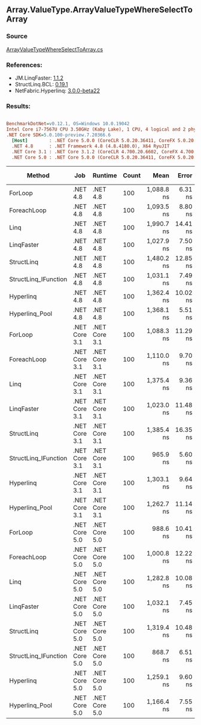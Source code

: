 ﻿## Array.ValueType.ArrayValueTypeWhereSelectToArray

### Source
[ArrayValueTypeWhereSelectToArray.cs](../LinqBenchmarks/Array/ValueType/ArrayValueTypeWhereSelectToArray.cs)

### References:
- JM.LinqFaster: [1.1.2](https://www.nuget.org/packages/JM.LinqFaster/1.1.2)
- StructLinq.BCL: [0.19.1](https://www.nuget.org/packages/StructLinq.BCL/0.19.1)
- NetFabric.Hyperlinq: [3.0.0-beta22](https://www.nuget.org/packages/NetFabric.Hyperlinq/3.0.0-beta22)

### Results:
``` ini

BenchmarkDotNet=v0.12.1, OS=Windows 10.0.19042
Intel Core i7-7567U CPU 3.50GHz (Kaby Lake), 1 CPU, 4 logical and 2 physical cores
.NET Core SDK=5.0.100-preview.7.20366.6
  [Host]        : .NET Core 5.0.0 (CoreCLR 5.0.20.36411, CoreFX 5.0.20.36411), X64 RyuJIT
  .NET 4.8      : .NET Framework 4.8 (4.8.4180.0), X64 RyuJIT
  .NET Core 3.1 : .NET Core 3.1.2 (CoreCLR 4.700.20.6602, CoreFX 4.700.20.6702), X64 RyuJIT
  .NET Core 5.0 : .NET Core 5.0.0 (CoreCLR 5.0.20.36411, CoreFX 5.0.20.36411), X64 RyuJIT


```
|               Method |           Job |       Runtime | Count |       Mean |    Error |   StdDev | Ratio | RatioSD |  Gen 0 | Gen 1 | Gen 2 | Allocated | Code Size | CacheMisses/Op | BranchMispredictions/Op |
|--------------------- |-------------- |-------------- |------ |-----------:|---------:|---------:|------:|--------:|-------:|------:|------:|----------:|----------:|---------------:|------------------------:|
|              ForLoop |      .NET 4.8 |      .NET 4.8 |   100 | 1,088.8 ns |  6.31 ns |  5.60 ns |  1.00 |    0.00 | 3.4122 |     - |     - |    7166 B |     606 B |              4 |                       1 |
|          ForeachLoop |      .NET 4.8 |      .NET 4.8 |   100 | 1,093.5 ns |  8.80 ns |  8.23 ns |  1.00 |    0.01 | 3.4122 |     - |     - |    7166 B |     611 B |              4 |                       1 |
|                 Linq |      .NET 4.8 |      .NET 4.8 |   100 | 1,990.7 ns | 14.41 ns | 12.78 ns |  1.83 |    0.02 | 3.4828 |     - |     - |    7310 B |    1552 B |              7 |                       3 |
|           LinqFaster |      .NET 4.8 |      .NET 4.8 |   100 | 1,027.9 ns |  7.50 ns |  7.01 ns |  0.94 |    0.01 | 2.8896 |     - |     - |    6067 B |     973 B |              4 |                       1 |
|           StructLinq |      .NET 4.8 |      .NET 4.8 |   100 | 1,480.2 ns | 12.85 ns | 11.39 ns |  1.36 |    0.01 | 0.9880 |     - |     - |    2078 B |    2282 B |              5 |                       2 |
| StructLinq_IFunction |      .NET 4.8 |      .NET 4.8 |   100 | 1,031.1 ns |  7.49 ns |  7.01 ns |  0.95 |    0.01 | 0.9899 |     - |     - |    2078 B |    1908 B |              4 |                       2 |
|            Hyperlinq |      .NET 4.8 |      .NET 4.8 |   100 | 1,362.4 ns | 10.02 ns |  8.88 ns |  1.25 |    0.01 | 0.9670 |     - |     - |    2030 B |    1170 B |              6 |                       2 |
|       Hyperlinq_Pool |      .NET 4.8 |      .NET 4.8 |   100 | 1,368.1 ns |  5.51 ns |  5.15 ns |  1.26 |    0.01 | 0.0267 |     - |     - |      56 B |    1972 B |              1 |                       2 |
|              ForLoop | .NET Core 3.1 | .NET Core 3.1 |   100 | 1,088.3 ns | 11.29 ns |  9.43 ns |  1.00 |    0.01 | 3.4103 |     - |     - |    7136 B |     700 B |              4 |                       1 |
|          ForeachLoop | .NET Core 3.1 | .NET Core 3.1 |   100 | 1,110.0 ns |  9.70 ns |  8.60 ns |  1.02 |    0.01 | 3.4103 |     - |     - |    7136 B |     705 B |              5 |                       1 |
|                 Linq | .NET Core 3.1 | .NET Core 3.1 |   100 | 1,375.4 ns |  9.36 ns |  8.76 ns |  1.26 |    0.01 | 2.4319 |     - |     - |    5088 B |    1672 B |              6 |                       3 |
|           LinqFaster | .NET Core 3.1 | .NET Core 3.1 |   100 | 1,023.0 ns | 11.48 ns | 10.74 ns |  0.94 |    0.01 | 2.8896 |     - |     - |    6048 B |     859 B |              5 |                       1 |
|           StructLinq | .NET Core 3.1 | .NET Core 3.1 |   100 | 1,385.4 ns | 16.35 ns | 15.30 ns |  1.27 |    0.02 | 0.9899 |     - |     - |    2072 B |    1902 B |              4 |                       1 |
| StructLinq_IFunction | .NET Core 3.1 | .NET Core 3.1 |   100 |   965.9 ns |  5.60 ns |  5.24 ns |  0.89 |    0.01 | 0.9899 |     - |     - |    2072 B |    1606 B |              3 |                       2 |
|            Hyperlinq | .NET Core 3.1 | .NET Core 3.1 |   100 | 1,303.1 ns |  9.64 ns |  9.01 ns |  1.20 |    0.01 | 0.9670 |     - |     - |    2024 B |     899 B |              6 |                       2 |
|       Hyperlinq_Pool | .NET Core 3.1 | .NET Core 3.1 |   100 | 1,262.7 ns | 11.14 ns | 10.42 ns |  1.16 |    0.01 | 0.0267 |     - |     - |      56 B |    1376 B |              1 |                       2 |
|              ForLoop | .NET Core 5.0 | .NET Core 5.0 |   100 |   988.6 ns | 10.41 ns |  9.74 ns |  0.91 |    0.01 | 3.4103 |     - |     - |    7136 B |     654 B |              4 |                       1 |
|          ForeachLoop | .NET Core 5.0 | .NET Core 5.0 |   100 | 1,000.8 ns | 12.22 ns | 10.84 ns |  0.92 |    0.01 | 3.4103 |     - |     - |    7136 B |     653 B |              4 |                       1 |
|                 Linq | .NET Core 5.0 | .NET Core 5.0 |   100 | 1,282.8 ns | 10.08 ns |  9.43 ns |  1.18 |    0.01 | 2.4319 |     - |     - |    5088 B |    1641 B |              6 |                       2 |
|           LinqFaster | .NET Core 5.0 | .NET Core 5.0 |   100 | 1,032.1 ns |  7.45 ns |  6.60 ns |  0.95 |    0.01 | 2.8896 |     - |     - |    6048 B |     839 B |              4 |                       1 |
|           StructLinq | .NET Core 5.0 | .NET Core 5.0 |   100 | 1,319.4 ns | 10.48 ns |  9.29 ns |  1.21 |    0.01 | 0.9899 |     - |     - |    2072 B |    1943 B |              5 |                       2 |
| StructLinq_IFunction | .NET Core 5.0 | .NET Core 5.0 |   100 |   868.7 ns |  6.51 ns |  5.77 ns |  0.80 |    0.01 | 0.9899 |     - |     - |    2072 B |    1585 B |              3 |                       3 |
|            Hyperlinq | .NET Core 5.0 | .NET Core 5.0 |   100 | 1,259.1 ns |  9.60 ns |  8.98 ns |  1.16 |    0.01 | 0.9670 |     - |     - |    2024 B |     858 B |              5 |                       3 |
|       Hyperlinq_Pool | .NET Core 5.0 | .NET Core 5.0 |   100 | 1,166.4 ns |  7.55 ns |  7.06 ns |  1.07 |    0.01 | 0.0267 |     - |     - |      56 B |    1353 B |              1 |                       2 |
